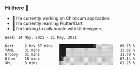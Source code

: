 ### Hi there 👋

<!--
**devcat37/devcat37** is a ✨ _special_ ✨ repository because its `README.md` (this file) appears on your GitHub profile.-->


- 🔭 I’m currently working on Chimicum application.
- 🌱 I’m currently learning Flutter/Dart.
- 👯 I’m looking to collaborate with UI designers.
<!-- - 🤔 I’m looking for help with ... -->

<!--START_SECTION:waka-->
```text
Week: 14 May, 2021 - 21 May, 2021

Dart     2 hrs 57 mins   ████████████████▓░░░░░░░░   66.75 % 
YAML     31 mins         ███░░░░░░░░░░░░░░░░░░░░░░   12.02 % 
Groovy   31 mins         ███░░░░░░░░░░░░░░░░░░░░░░   11.70 % 
Other    18 mins         █▓░░░░░░░░░░░░░░░░░░░░░░░   07.14 % 
XML      3 mins          ▒░░░░░░░░░░░░░░░░░░░░░░░░   01.25 % 
```
<!--END_SECTION:waka-->
